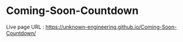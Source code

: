 # Coming-Soon-Countdown
Live page URL :
https://unknown-engineering.github.io/Coming-Soon-Countdown/

